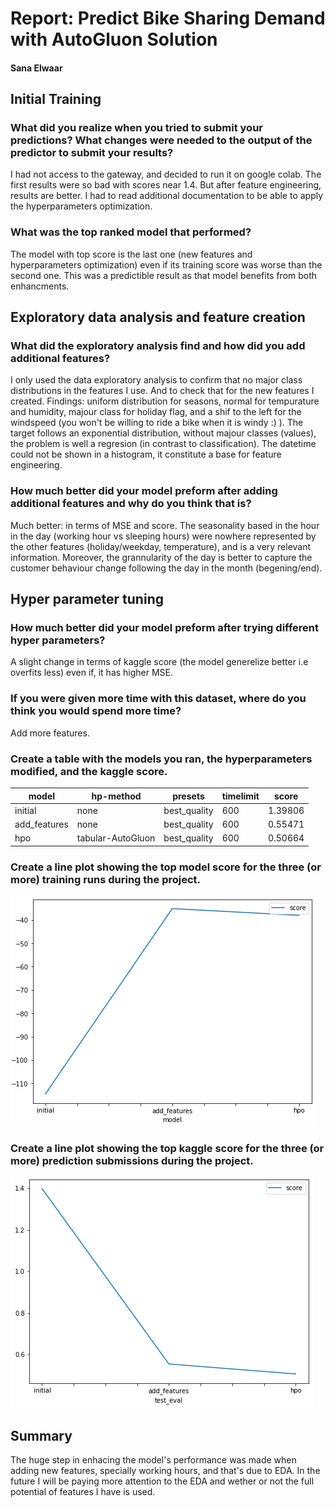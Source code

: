 # Report: Predict Bike Sharing Demand with AutoGluon Solution
#### Sana Elwaar

## Initial Training
### What did you realize when you tried to submit your predictions? What changes were needed to the output of the predictor to submit your results?
I had not access to the gateway, and decided to run it on google colab. The first results were  so bad with scores near 1.4. But after feature engineering, results are better. I had to read additional documentation to be able to apply the hyperparameters optimization.

### What was the top ranked model that performed?
The model with top score is the last one (new features and hyperparameters optimization) even if its training score was worse than the second one. This was a predictible result as that model benefits from both enhancments.

## Exploratory data analysis and feature creation
### What did the exploratory analysis find and how did you add additional features?
I only used the data exploratory analysis to confirm that no major class distributions in the features I use. And to check that for the new features I created. Findings: uniform distribution for seasons, normal for tempurature and humidity, majour class for holiday flag, and a shif to the left for the windspeed (you won't be willing to ride a bike when it is windy :) ). The target follows an exponential distribution, without majour classes (values), the problem is well a regresion (in contrast to classification). The datetime could not be shown in a histogram, it constitute a base for feature engineering. 

### How much better did your model preform after adding additional features and why do you think that is?
Much better: in terms of MSE and score. The seasonality based in the hour in the day (working hour vs sleeping hours) were nowhere represented by the other features (holiday/weekday, temperature), and is a very relevant information. Moreover, the grannularity of the day is better to capture the customer behaviour change following the day in the month (begening/end). 

## Hyper parameter tuning
### How much better did your model preform after trying different hyper parameters?
A slight change in terms of kaggle score (the model generelize better i.e overfits less) even if, it has higher MSE. 

### If you were given more time with this dataset, where do you think you would spend more time?
Add more features. 

### Create a table with the models you ran, the hyperparameters modified, and the kaggle score.
|model|hp-method|presets|timelimit|score
|--|--|--|--|--|
|initial|none|best_quality|600|1.39806
|add_features|none|best_quality|600|0.55471
|hpo|tabular-AutoGluon|best_quality|600|0.50664


### Create a line plot showing the top model score for the three (or more) training runs during the project.

![model_train_score.png](img/model_train_score.png)

### Create a line plot showing the top kaggle score for the three (or more) prediction submissions during the project.

![model_test_score.png](img/model_test_score.png)

## Summary
The huge step in enhacing the model's performance was made when adding new features, specially working hours, and that's due to EDA. In the future I will be paying more attention to the EDA and wether or not the full potential of features I have is used.
